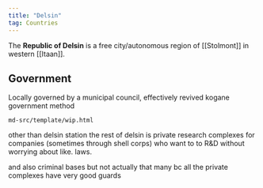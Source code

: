 ```yaml
---
title: "Delsin"
tag: Countries
---
```


The **Republic of Delsin** is a free city/autonomous region of [[Stolmont]] in western [[Itaan]]. 

## Government

Locally governed by a municipal council, effectively revived kogane government method

```{.include}
md-src/template/wip.html
```

other than delsin station the rest of delsin is private research complexes for companies (sometimes through shell corps) who want to to R&D without worrying about like. laws.

and also criminal bases but not actually that many bc all the private complexes have very good guards
